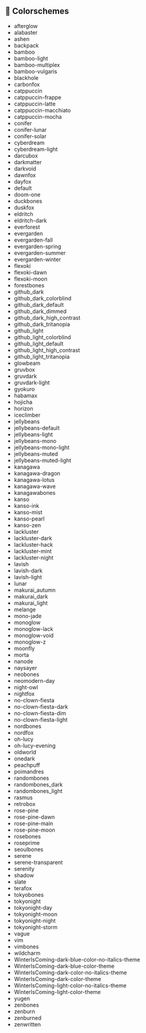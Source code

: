 ## 🎨 Colorschemes

- afterglow
- alabaster
- ashen
- backpack
- bamboo
- bamboo-light
- bamboo-multiplex
- bamboo-vulgaris
- blackhole
- carbonfox
- catppuccin
- catppuccin-frappe
- catppuccin-latte
- catppuccin-macchiato
- catppuccin-mocha
- conifer
- conifer-lunar
- conifer-solar
- cyberdream
- cyberdream-light
- darcubox
- darkmatter
- darkvoid
- dawnfox
- dayfox
- default
- doom-one
- duckbones
- duskfox
- eldritch
- eldritch-dark
- everforest
- evergarden
- evergarden-fall
- evergarden-spring
- evergarden-summer
- evergarden-winter
- flexoki
- flexoki-dawn
- flexoki-moon
- forestbones
- github_dark
- github_dark_colorblind
- github_dark_default
- github_dark_dimmed
- github_dark_high_contrast
- github_dark_tritanopia
- github_light
- github_light_colorblind
- github_light_default
- github_light_high_contrast
- github_light_tritanopia
- glowbeam
- gruvbox
- gruvdark
- gruvdark-light
- gyokuro
- habamax
- hojicha
- horizon
- iceclimber
- jellybeans
- jellybeans-default
- jellybeans-light
- jellybeans-mono
- jellybeans-mono-light
- jellybeans-muted
- jellybeans-muted-light
- kanagawa
- kanagawa-dragon
- kanagawa-lotus
- kanagawa-wave
- kanagawabones
- kanso
- kanso-ink
- kanso-mist
- kanso-pearl
- kanso-zen
- lackluster
- lackluster-dark
- lackluster-hack
- lackluster-mint
- lackluster-night
- lavish
- lavish-dark
- lavish-light
- lunar
- makurai_autumn
- makurai_dark
- makurai_light
- melange
- mono-jade
- monoglow
- monoglow-lack
- monoglow-void
- monoglow-z
- moonfly
- morta
- nanode
- naysayer
- neobones
- neomodern-day
- night-owl
- nightfox
- no-clown-fiesta
- no-clown-fiesta-dark
- no-clown-fiesta-dim
- no-clown-fiesta-light
- nordbones
- nordfox
- oh-lucy
- oh-lucy-evening
- oldworld
- onedark
- peachpuff
- poimandres
- randombones
- randombones_dark
- randombones_light
- rasmus
- retrobox
- rose-pine
- rose-pine-dawn
- rose-pine-main
- rose-pine-moon
- rosebones
- roseprime
- seoulbones
- serene
- serene-transparent
- serenity
- shadow
- slate
- terafox
- tokyobones
- tokyonight
- tokyonight-day
- tokyonight-moon
- tokyonight-night
- tokyonight-storm
- vague
- vim
- vimbones
- wildcharm
- WinterIsComing-dark-blue-color-no-italics-theme
- WinterIsComing-dark-blue-color-theme
- WinterIsComing-dark-color-no-italics-theme
- WinterIsComing-dark-color-theme
- WinterIsComing-light-color-no-italics-theme
- WinterIsComing-light-color-theme
- yugen
- zenbones
- zenburn
- zenburned
- zenwritten
